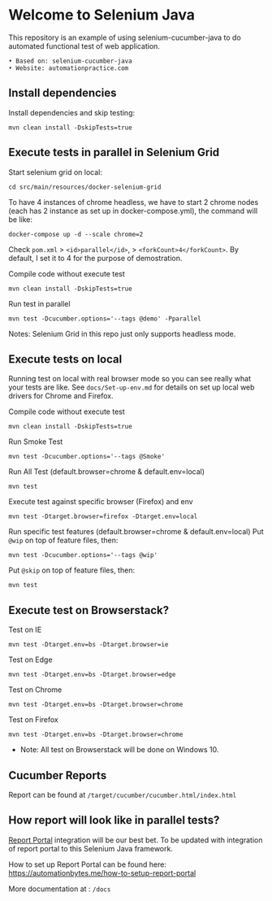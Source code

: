 # Welcome to Selenium Java

This repository is an example of using selenium-cucumber-java to do automated functional test of web application.

	• Based on: selenium-cucumber-java
	• Website: automationpractice.com

## Install dependencies

Install dependencies and skip testing:
```
mvn clean install -DskipTests=true
```
## Execute tests in parallel in Selenium Grid

Start selenium grid on local:
```
cd src/main/resources/docker-selenium-grid
```
To have 4 instances of chrome headless, we have to start 2 chrome nodes (each has 2 instance as set up in docker-compose.yml), the command will be like:
```
docker-compose up -d --scale chrome=2
```

Check `pom.xml` > `<id>parallel</id>`, > `<forkCount>4</forkCount>`. By default, I set it to 4 for the purpose of demostration.

Compile code without execute test
```
mvn clean install -DskipTests=true
```

Run test in parallel
```
mvn test -Dcucumber.options='--tags @demo' -Pparallel
```

Notes: Selenium Grid in this repo just only supports headless mode.
## Execute tests on local

Running test on local with real browser mode so you can see really what your tests are like.
See `docs/Set-up-env.md` for details on set up local web drivers for Chrome and Firefox.

Compile code without execute test
```
mvn clean install -DskipTests=true
```

Run Smoke Test
```
mvn test -Dcucumber.options='--tags @Smoke'
```

Run All Test (default.browser=chrome & default.env=local)
```
mvn test
```

Execute test against specific browser (Firefox) and env
```
mvn test -Dtarget.browser=firefox -Dtarget.env=local
```

Run specific test features (default.browser=chrome & default.env=local)
Put `@wip` on top of feature files, then:
```
mvn test -Dcucumber.options='--tags @wip'
```

Put `@skip` on top of feature files, then:
```
mvn test
```

## Execute test on Browserstack?

Test on IE
```
mvn test -Dtarget.env=bs -Dtarget.browser=ie
```

Test on Edge
```
mvn test -Dtarget.env=bs -Dtarget.browser=edge
```

Test on Chrome
```
mvn test -Dtarget.env=bs -Dtarget.browser=chrome
```

Test on Firefox
```
mvn test -Dtarget.env=bs -Dtarget.browser=chrome
```
* Note: All test on Browserstack will be done on Windows 10.

## Cucumber Reports
Report can be found at `/target/cucumber/cucumber.html/index.html`

## How report will look like in parallel tests?

[Report Portal](https://reportportal.io/) integration will be our best bet. To be updated with integration of report portal to this Selenium Java framework.

How to set up Report Portal can be found here: https://automationbytes.me/how-to-setup-report-portal

More documentation at : `/docs`
